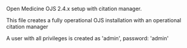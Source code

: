 Open Medicine OJS 2.4.x setup with citation manager.

This file creates a fully operational OJS installation with an operational citation manager

A user with all privileges is created as 'admin', password: 'admin'

